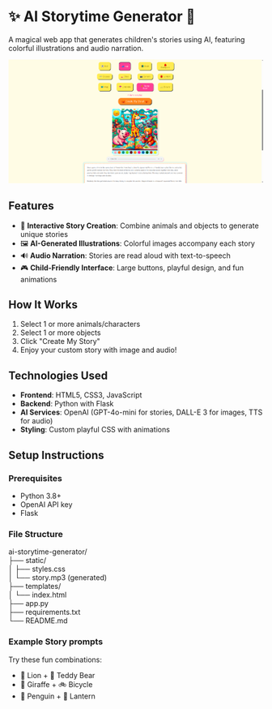 # ✨ AI Storytime Generator 🧸

A magical web app that generates children's stories using AI, featuring colorful illustrations and audio narration.

![App Screenshot](images/app_screenshot.png) <!-- Add your screenshot URL here -->


## Features

- 🎨 **Interactive Story Creation**: Combine animals and objects to generate unique stories
- 🖼️ **AI-Generated Illustrations**: Colorful images accompany each story
- 🔊 **Audio Narration**: Stories are read aloud with text-to-speech
- 🎮 **Child-Friendly Interface**: Large buttons, playful design, and fun animations

## How It Works

1. Select 1 or more animals/characters
2. Select 1 or more objects
3. Click "Create My Story"
4. Enjoy your custom story with image and audio!

## Technologies Used

- **Frontend**: HTML5, CSS3, JavaScript
- **Backend**: Python with Flask
- **AI Services**: OpenAI (GPT-4o-mini for stories, DALL-E 3 for images, TTS for audio)
- **Styling**: Custom playful CSS with animations

## Setup Instructions

### Prerequisites
- Python 3.8+
- OpenAI API key
- Flask

### File Structure

ai-storytime-generator/\
├── static/\
│   ├── styles.css\
│   └── story.mp3 (generated)\
├── templates/\
│   └── index.html\
├── app.py\
├── requirements.txt\
└── README.md

### Example Story prompts
Try these fun combinations:

- 🦁 Lion + 🧸 Teddy Bear
- 🦒 Giraffe + 🚲 Bicycle
- 🐧 Penguin + 🏮 Lantern
